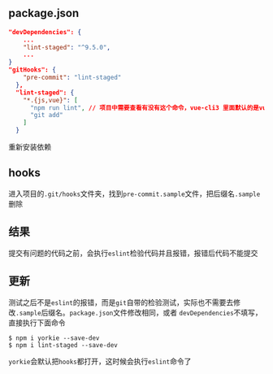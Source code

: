 ## package.json
```json
"devDependencies": {
    ...
    "lint-staged": "^9.5.0",
    ...
}
"gitHooks": {
    "pre-commit": "lint-staged"
  },
  "lint-staged": {
    "*.{js,vue}": [
      "npm run lint", // 项目中需要查看有没有这个命令，vue-cli3 里面默认的是vue-cli-service lint
      "git add"
    ]
  }
```
重新安装依赖
## hooks
进入项目的`.git/hooks`文件夹，找到`pre-commit.sample`文件，把后缀名`.sample`删除
## 结果
提交有问题的代码之前，会执行`eslint`检验代码并且报错，报错后代码不能提交

## 更新
测试之后不是`eslint`的报错，而是`git`自带的检验测试，实际也不需要去修改`.sample`后缀名。`package.json`文件修改相同，或者 `devDependencies`不填写，直接执行下面命令
```shell
$ npm i yorkie --save-dev
$ npm i lint-staged --save-dev
```

`yorkie`会默认把`hooks`都打开，这时候会执行`eslint`命令了
